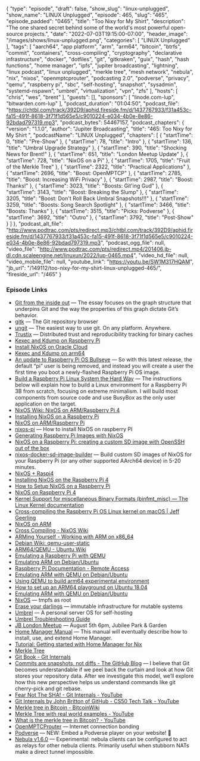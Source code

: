 {
  "type": "episode",
  "draft": false,
  "show_slug": "linux-unplugged",
  "show_name": "LINUX Unplugged",
  "episode": 465,
  "slug": "465",
  "episode_padded": "0465",
  "title": "Too Nixy for My Shirt",
  "description": "The one shared secret behind some of the world's most powerful open-source projects.",
  "date": "2022-07-03T19:15:00-07:00",
  "header_image": "/images/shows/linux-unplugged.png",
  "categories": [
    "LINUX Unplugged"
  ],
  "tags": [
    "aarch64",
    "app platform",
    "arm",
    "arm64",
    "bitcoin",
    "btrfs",
    "commit",
    "containers",
    "cross-compiling",
    "cryptography",
    "declarative infrastructure",
    "docker",
    "dotfiles",
    "git",
    "gitkraken",
    "guix",
    "hash",
    "hash functions",
    "home manager",
    "ipfs",
    "jupiter broadcasting",
    "lightning",
    "linux podcast",
    "linux unplugged",
    "merkle tree",
    "mesh network",
    "nebula",
    "nix",
    "nixos",
    "openmptcprouter",
    "podcasting 2.0",
    "podverse",
    "privacy",
    "qemu",
    "raspberry pi",
    "sbc",
    "self-hosting",
    "snapshot",
    "sysadmin",
    "systemd-nspawn",
    "umbrel",
    "virtualization",
    "vpn",
    "zfs"
  ],
  "hosts": [
    "chris",
    "wes",
    "brent"
  ],
  "guests": [],
  "sponsors": [
    "linode.com-lup",
    "bitwarden.com-lup"
  ],
  "podcast_duration": "01:04:50",
  "podcast_file": "https://chtbl.com/track/392D9/aphid.fireside.fm/d/1437767933/f31a453c-fa15-491f-8618-3f71f1d565e5/c9010224-e034-4b0e-8e86-92bdad797319.mp3",
  "podcast_bytes": 54467157,
  "podcast_chapters": {
    "version": "1.1.0",
    "author": "Jupiter Broadcasting",
    "title": "465: Too Nixy for My Shirt ",
    "podcastName": "LINUX Unplugged",
    "chapters": [
      {
        "startTime": 0,
        "title": "Pre-Show"
      },
      {
        "startTime": 78,
        "title": "Intro"
      },
      {
        "startTime": 136,
        "title": "Umbral Upgrade Strategy"
      },
      {
        "startTime": 390,
        "title": "Shocking News for Brent!"
      },
      {
        "startTime": 651,
        "title": "London Meetup Update"
      },
      {
        "startTime": 728,
        "title": "NixOS on a Pi"
      },
      {
        "startTime": 1705,
        "title": "Fruit of the Merkle Tree"
      },
      {
        "startTime": 2322,
        "title": "Practical Applications"
      },
      {
        "startTime": 2696,
        "title": "Boost: OpenMPTCP"
      },
      {
        "startTime": 2785,
        "title": "Boost: Increasing WiFi Privacy"
      },
      {
        "startTime": 2987,
        "title": "Boost: Thanks!"
      },
      {
        "startTime": 3023,
        "title": "Boosts: Git'ing Gud"
      },
      {
        "startTime": 3143,
        "title": "Boost: Breaking the Slump"
      },
      {
        "startTime": 3205,
        "title": "Boost: Don't Roll Back Umbral Snapshots!!!"
      },
      {
        "startTime": 3259,
        "title": "Boosts: Song Search Spotlight"
      },
      {
        "startTime": 3466,
        "title": "Boosts: Thanks"
      },
      {
        "startTime": 3515,
        "title": "Picks: Podverse"
      },
      {
        "startTime": 3692,
        "title": "Outro"
      },
      {
        "startTime": 3792,
        "title": "Post-Show"
      }
    ]
  },
  "podcast_alt_file": "http://www.podtrac.com/pts/redirect.mp3/chtbl.com/track/392D9/aphid.fireside.fm/d/1437767933/f31a453c-fa15-491f-8618-3f71f1d565e5/c9010224-e034-4b0e-8e86-92bdad797319.mp3",
  "podcast_ogg_file": null,
  "video_file": "http://www.podtrac.com/pts/redirect.mp4/201406.jb-dl.cdn.scaleengine.net/linuxun/2022/lup-0465.mp4",
  "video_hd_file": null,
  "video_mobile_file": null,
  "youtube_link": "https://youtu.be/SW1M317HQAM",
  "jb_url": "/149112/too-nixy-for-my-shirt-linux-unplugged-465/",
  "fireside_url": "/465"
}


### Episode Links

  * [Git from the inside out](https://codewords.recurse.com/issues/two/git-from-the-inside-out "Git from the inside out") — The essay focuses on the graph structure that underpins Git and the way the properties of this graph dictate Git’s behavior.
  * [gitk](https://git-scm.com/docs/gitk "gitk") — The Git repository browser
  * [ungit](https://github.com/FredrikNoren/ungit "ungit") — The easiest way to use git. On any platform. Anywhere.
  * [Trustix](https://github.com/tweag/trustix "Trustix") — Distributed trust and reproducibility tracking for binary caches
  * [Kexec and Kdump on Raspberry Pi](https://nstarke.github.io/linux/kernel/kexec/kdump/raspberry-pi/2021/04/02/kexec-and-kdump-on-raspberry-pi.html "Kexec and Kdump on Raspberry Pi")
  * [Install NixOS on Oracle Cloud](https://mdleom.com/blog/2021/03/09/nixos-oracle/ "Install NixOS on Oracle Cloud")
  * [Kexec and Kdump on arm64](https://medium.com/@christina.jacob.koikara/kexec-and-kdump-on-arm64-e456132d410f "Kexec and Kdump on arm64")
  * [An update to Raspberry Pi OS Bullseye](https://www.raspberrypi.com/news/raspberry-pi-bullseye-update-april-2022/ "An update to Raspberry Pi OS Bullseye") — So with this latest release, the default “pi” user is being removed, and instead you will create a user the first time you boot a newly-flashed Raspberry Pi OS image.
  * [Build a Raspberry Pi Linux System the Hard Way](https://rickcarlino.com/2021/build-a-raspbery-pi-linux-system-the-hard-way.html "Build a Raspberry Pi Linux System the Hard Way") — The instructions below will explain how to build a Linux environment for a Raspberry Pi 3B from scratch, focusing on extreme minimalism. I will build most components from source code and use BusyBox as the only user application on the target.
  * [NixOS Wiki: NixOS on ARM/Raspberry Pi 4](https://nixos.wiki/wiki/NixOS_on_ARM/Raspberry_Pi_4 "NixOS Wiki: NixOS on ARM/Raspberry Pi 4")
  * [Installing NixOS on a Raspberry Pi](https://nix.dev/tutorials/installing-nixos-on-a-raspberry-pi "Installing NixOS on a Raspberry Pi")
  * [NixOS on ARM/Raspberry Pi](https://nixos.wiki/wiki/NixOS_on_ARM/Raspberry_Pi "NixOS on ARM/Raspberry Pi")
  * [nixos-pi](https://github.com/lucernae/nixos-pi "nixos-pi") — How to install NixOS on raspberry PI
  * [Generating Raspberry Pi Images with NixOS](https://pablo.tools/blog/computers/nixos-generate-raspberry-images/ "Generating Raspberry Pi Images with NixOS")
  * [NixOS on a Raspberry Pi: creating a custom SD image with OpenSSH out of the box](https://rbf.dev/blog/2020/05/custom-nixos-build-for-raspberry-pis/ "NixOS on a Raspberry Pi: creating a custom SD image with OpenSSH out of the box")
  * [nixos-docker-sd-image-builder](https://github.com/Robertof/nixos-docker-sd-image-builder "nixos-docker-sd-image-builder") — Build custom SD images of NixOS for your Raspberry Pi (or any other supported AArch64 device) in 5-20 minutes.
  * [NixOS + Raspi4](https://gist.github.com/chrisanthropic/2e6d3645f20da8fd4c1f122113f89c06 "NixOS + Raspi4")
  * [Installing NixOS on the Raspberry Pi 4](https://mgdm.net/weblog/nixos-on-raspberry-pi-4/ "Installing NixOS on the Raspberry Pi 4")
  * [How to Setup NixOS on a Raspberry Pi](https://blog.hendrikmaus.dev/setup-nixos-on-a-raspberry-pi/ "How to Setup NixOS on a Raspberry Pi")
  * [NixOS on Raspberry Pi 4](https://jamesguthrie.ch/blog/nixos-on-raspberry-pi/ "NixOS on Raspberry Pi 4")
  * [Kernel Support for miscellaneous Binary Formats (binfmt_misc) — The Linux Kernel documentation](https://www.kernel.org/doc/html/latest/admin-guide/binfmt-misc.html "Kernel Support for miscellaneous Binary Formats \(binfmt_misc\) — The Linux Kernel documentation")
  * [Cross-compiling the Raspberry Pi OS Linux kernel on macOS | Jeff Geerling](https://www.jeffgeerling.com/blog/2020/cross-compiling-raspberry-pi-os-linux-kernel-on-macos "Cross-compiling the Raspberry Pi OS Linux kernel on macOS | Jeff Geerling")
  * [NixOS on ARM](https://nixos.wiki/wiki/NixOS_on_ARM "NixOS on ARM")
  * [Cross Compiling - NixOS Wiki](https://nixos.wiki/wiki/Cross_Compiling "Cross Compiling - NixOS Wiki")
  * [ARMing Yourself - Working with ARM on x86_64](https://codepyre.com/2019/12/arming-yourself/ "ARMing Yourself - Working with ARM on x86_64")
  * [Debian Wiki: qemu-user-static](https://wiki.debian.org/RaspberryPi/qemu-user-static "Debian Wiki: qemu-user-static")
  * [ARM64/QEMU - Ubuntu Wiki](https://wiki.ubuntu.com/ARM64/QEMU "ARM64/QEMU - Ubuntu Wiki")
  * [Emulating a Raspberry Pi with QEMU](https://gist.github.com/plembo/c4920016312f058209f5765cb9a3a25e "Emulating a Raspberry Pi with QEMU")
  * [Emulating ARM on Debian/Ubuntu](https://gist.github.com/bruce30262/e0f12eddea638efe7332 "Emulating ARM on Debian/Ubuntu")
  * [Raspberry Pi Documentation - Remote Access](https://www.raspberrypi.com/documentation/computers/remote-access.html "Raspberry Pi Documentation - Remote Access")
  * [Emulating ARM with QEMU on Debian/Ubuntu](https://junyelee.blogspot.com/2021/01/emulating-arm-with-qemu-on-debianubuntu.html "Emulating ARM with QEMU on Debian/Ubuntu")
  * [Using QEMU to build arm64 experimental environment](https://chowdera.com/2021/06/20210613225612211i.html "Using QEMU to build arm64 experimental environment")
  * [How to set up an ARM64 playground on Ubuntu 18.04](https://offlinemark.com/2020/06/24/how-to-set-up-an-arm64-playground-on-ubuntu-18-04/ "How to set up an ARM64 playground on Ubuntu 18.04")
  * [Emulating ARM with QEMU on Debian/Ubuntu](https://gist.github.com/luk6xff/9f8d2520530a823944355e59343eadc1 "Emulating ARM with QEMU on Debian/Ubuntu")
  * [NixOS](https://elis.nu/blog/2020/05/nixos-tmpfs-as-root/ "NixOS") — tmpfs as root
  * [Erase your darlings](https://grahamc.com/blog/erase-your-darlings "Erase your darlings") — immutable infrastructure for mutable systems
  * [Umbrel](https://umbrel.com/ "Umbrel") — A personal server OS for self-hosting
  * [Umbrel Troubleshooting Guide](https://community.getumbrel.com/t/umbrel-troubleshooting-guide/3632 "Umbrel Troubleshooting Guide")
  * [JB London Meetup](https://www.meetup.com/jupiterbroadcasting/events/286056077/ "JB London Meetup") — August 5th 6pm, Jubilee Park & Garden
  * [Home Manager Manual](https://rycee.gitlab.io/home-manager/index.html#sec-install-standalone "Home Manager Manual") — This manual will eventually describe how to install, use, and extend Home Manager.
  * [Tutorial: Getting started with Home Manager for Nix](https://ghedam.at/24353/tutorial-getting-started-with-home-manager-for-nix "Tutorial: Getting started with Home Manager for Nix")
  * [Merkle Tree](https://en.m.wikipedia.org/wiki/Merkle_tree "Merkle Tree")
  * [Git Book - Git Internals](https://git-scm.com/book/en/v2/Git-Internals-Plumbing-and-Porcelain "Git Book - Git Internals")
  * [Commits are snapshots, not diffs - The GitHub Blog](https://github.blog/2020-12-17-commits-are-snapshots-not-diffs/ "Commits are snapshots, not diffs - The GitHub Blog") — I believe that Git becomes understandable if we peel back the curtain and look at how Git stores your repository data. After we investigate this model, we’ll explore how this new perspective helps us understand commands like git cherry-pick and git rebase.
  * [Fear Not The SHA! - Git Internals - YouTube](https://www.youtube.com/watch?v=P6jD966jzlk "Fear Not The SHA! - Git Internals - YouTube")
  * [Git Internals by John Britton of GitHub - CS50 Tech Talk - YouTube](https://www.youtube.com/watch?v=lG90LZotrpo "Git Internals by John Britton of GitHub - CS50 Tech Talk - YouTube")
  * [Merkle tree in Bitcoin - BitcoinWiki](https://en.bitcoinwiki.org/wiki/Merkle_tree "Merkle tree in Bitcoin - BitcoinWiki")
  * [Merkle Tree with real world examples - YouTube](https://www.youtube.com/watch?v=qHMLy5JjbjQ "Merkle Tree with real world examples - YouTube")
  * [What is the merkle tree in Bitcoin? - YouTube](https://www.youtube.com/watch?v=V6gLY-1G4Mc&t=8s "What is the merkle tree in Bitcoin? - YouTube")
  * [OpenMPTCProuter](https://www.openmptcprouter.com/ "OpenMPTCProuter") — Internet connection bonding
  * [Podverse](https://podcastindex.social/@podverse/108571606243175546 "Podverse") — NEW: Embed a Podverse player on your website! 🥳
  * [Nebula v1.6.0](https://github.com/slackhq/nebula/releases/tag/v1.6.0 "Nebula v1.6.0") — Experimental: nebula clients can be configured to act as relays for other nebula clients. Primarily useful when stubborn NATs make a direct tunnel impossible.



